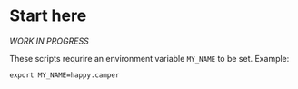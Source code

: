 # Start here

*WORK IN PROGRESS*

These scripts requrire an environment variable ```MY_NAME``` to be set. Example:
```
export MY_NAME=happy.camper
```
